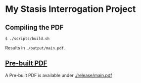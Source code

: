 # My Stasis Interrogation Project

## Compiling the PDF

```shell
$ ./scripts/build.sh
```

Results in `./output/main.pdf`. 

## [Pre-built PDF](./release/main.pdf)

A Pre-built PDF is available under [./release/main.pdf](./release/main.pdf)
